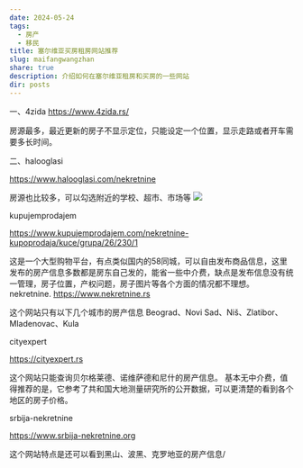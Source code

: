 ```yaml
---
date: 2024-05-24
tags:
  - 房产
  - 移民
title: 塞尔维亚买房租房网站推荐
slug: maifangwangzhan
share: true
description: 介绍如何在塞尔维亚租房和买房的一些网站
dir: posts
---
```


一、4zida
https://www.4zida.rs/

房源最多，最近更新的房子不显示定位，只能设定一个位置，显示走路或者开车需要多长时间。


二、halooglasi

https://www.halooglasi.com/nekretnine

房源也比较多，可以勾选附近的学校、超市、市场等
![](https://cdn.jsdelivr.net/gh/feifei8333/image@main/70/2310202406101708454.png)

kupujemprodajem

https://www.kupujemprodajem.com/nekretnine-kupoprodaja/kuce/grupa/26/230/1

这是一个大型购物平台，有点类似国内的58同城，可以自由发布商品信息，这里发布的房产信息多数都是房东自己发的，能省一些中介费，缺点是发布信息没有统一管理，房子位置，产权问题，房子图片等各个方面的情况都不理想。
nekretnine.
https://www.nekretnine.rs

这个网站只有以下几个城市的房产信息
Beograd、Novi Sad、Niš、Zlatibor、Mladenovac、Kula


cityexpert

https://cityexpert.rs

这个网站只能查询贝尔格莱德、诺维萨德和尼什的房产信息。
基本无中介费，值得推荐的是，它参考了共和国大地测量研究所的公开数据，可以更清楚的看到各个地区的房子价格。


srbija-nekretnine

https://www.srbija-nekretnine.org

这个网站特点是还可以看到黑山、波黑、克罗地亚的房产信息/

